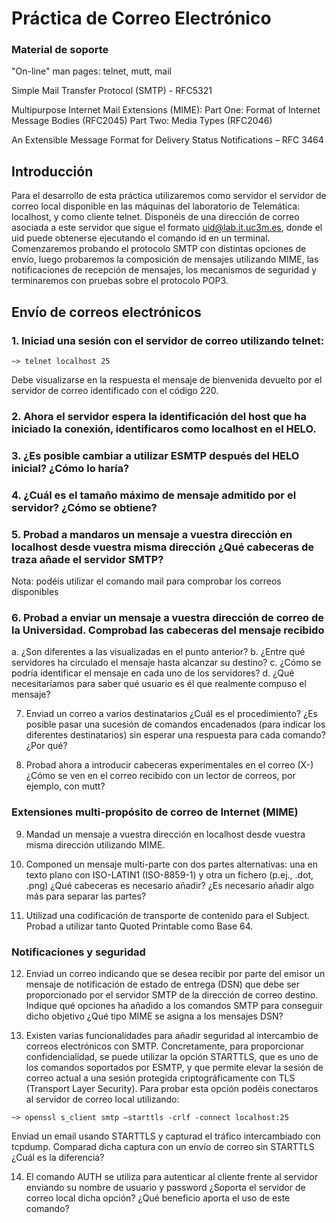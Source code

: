 # Práctica de Correo Electrónico

### Material de soporte
"On-line" man pages: telnet,  mutt, mail

Simple Mail Transfer Protocol (SMTP) - RFC5321

Multipurpose Internet Mail Extensions (MIME):  Part One: Format of Internet Message Bodies (RFC2045)
						      Part Two: Media Types (RFC2046)

An Extensible Message Format for Delivery Status Notifications – RFC 3464

## Introducción 
Para el desarrollo de esta práctica utilizaremos como servidor el servidor de correo local disponible en las máquinas del laboratorio de Telemática: localhost, y como cliente telnet. Disponéis de una dirección de correo asociada a este servidor que sigue el formato uid@lab.it.uc3m.es, donde el uid puede obtenerse ejecutando el comando id en un terminal.
Comenzaremos probando el protocolo SMTP con distintas opciones de envío, luego probaremos la composición de mensajes utilizando MIME,  las notificaciones de recepción de mensajes, los mecanismos de seguridad y terminaremos con pruebas sobre el protocolo POP3. 

## Envío de correos electrónicos
### 1.	Iniciad una sesión con el servidor de correo utilizando telnet:
```
~> telnet localhost 25
```

Debe visualizarse en la respuesta el mensaje de bienvenida devuelto por el servidor de correo identificado con el código 220.

### 2.	Ahora el servidor espera la identificación del host que ha iniciado la conexión, identificaros como localhost en el HELO.

### 3.	¿Es posible cambiar a utilizar ESMTP después del HELO inicial? ¿Cómo lo haría?

### 4.	¿Cuál es el tamaño máximo de mensaje admitido por el servidor? ¿Cómo se obtiene?

### 5.	Probad a mandaros un mensaje a vuestra dirección en localhost desde vuestra misma dirección  ¿Qué  cabeceras de traza añade el servidor SMTP?

Nota: podéis utilizar el comando mail para comprobar los correos disponibles
### 6.	Probad a enviar un mensaje a vuestra dirección de correo de la Universidad.  Comprobad las cabeceras del mensaje recibido 
a.	¿Son diferentes a las visualizadas en el punto anterior?
b.	¿Entre qué servidores ha circulado el mensaje hasta alcanzar su destino?
c.	¿Cómo se podría identificar el mensaje en cada uno de los servidores? 
d.	¿Qué necesitaríamos para saber qué usuario es él que realmente compuso el mensaje?

7.	Enviad un correo a varios destinatarios ¿Cuál es el procedimiento? ¿Es posible pasar una sucesión de comandos encadenados (para indicar los diferentes destinatarios) sin esperar una respuesta para cada comando? ¿Por qué? 

8.	Probad ahora a introducir cabeceras experimentales en el correo (X-) ¿Cómo se ven en el correo recibido con un lector de correos, por ejemplo, con mutt?

### Extensiones multi-propósito de correo de Internet (MIME)

9.	Mandad un mensaje a vuestra dirección en localhost desde vuestra misma dirección utilizando MIME.

10.	Componed un mensaje multi-parte con dos partes alternativas: una en texto plano con ISO-LATIN1 (ISO-8859-1) y otra un fichero (p.ej., .dot, .png)  ¿Qué cabeceras es necesario añadir? ¿Es necesario añadir algo más para separar las partes?

11.	Utilizad una codificación de transporte de contenido para el Subject. Probad a utilizar tanto Quoted Printable como Base 64.

### Notificaciones y seguridad
12.	Enviad un correo indicando que se desea recibir por parte del emisor un mensaje de notificación de estado de entrega (DSN) que debe ser proporcionado por el servidor SMTP de la dirección de correo destino. Indique qué opciones ha añadido a los comandos SMTP para conseguir dicho objetivo ¿Qué tipo MIME se asigna a los mensajes DSN?

13.	Existen varias funcionalidades para añadir seguridad al intercambio de correos electrónicos con SMTP. Concretamente, para proporcionar confidencialidad, se puede utilizar la opción STARTTLS, que es uno de los comandos soportados por ESMTP, y que permite elevar la sesión de correo actual a una sesión protegida criptográficamente con TLS (Transport Layer Security). Para probar esta opción podéis conectaros al servidor de correo local utilizando:
```
~> openssl s_client smtp –starttls -crlf -connect localhost:25
```

Enviad un email usando STARTTLS y capturad el tráfico intercambiado con tcpdump. Comparad dicha captura con un envío de correo sin STARTTLS ¿Cuál es la diferencia? 

14.	El comando AUTH se utiliza para autenticar al cliente frente al servidor enviando su nombre de usuario y password ¿Soporta el servidor de correo local dicha opción? ¿Qué beneficio aporta el uso de este comando?
